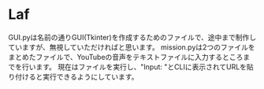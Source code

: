 # Laf
GUI.pyは名前の通りGUI(Tkinter)を作成するためのファイルで、途中まで制作していますが、無視していただければと思います。
mission.pyは2つのファイルをまとめたファイルで、YouTubeの音声をテキストファイルに入力するところまでを行います。
現在はファイルを実行し、"Input: "とCLIに表示されてURLを貼り付けると実行できるようにしています。

